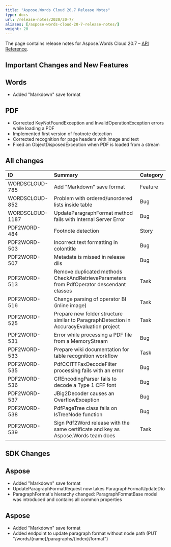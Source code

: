 ```yaml
---
title: "Aspose.Words Cloud 20.7 Release Notes"
type: docs
url: /release-notes/2020/20-7/
aliases: [/aspose-words-cloud-20-7-release-notes/]
weight: 20
---
```


The page contains release notes for Aspose.Words Cloud 20.7 – [API Reference](https://apireference.aspose.cloud/words/).

## Important Changes and New Features

## Words

- Added "Markdown" save format

## PDF

- Corrected KeyNotFoundException and InvalidOperationException errors while loading a PDF
- Implemented first version of footnote detection
- Corrected recognition for page headers with image and text
- Fixed an ObjectDisposedException when PDF is loaded from a stream

## All changes

|ID|Summary|Category|
| :- | :- | :- |
|WORDSCLOUD-785|Add "Markdown" save format|Feature|
|WORDSCLOUD-852|Problem with ordered/unordered lists inside table|Bug|
|WORDSCLOUD-1187|UpdateParagraphFormat method fails with Internal Server Error|Bug|
|PDF2WORD-484 |Footnote detection |Story|
|PDF2WORD-503 |Incorrect text formatting in colontitle |Bug|
|PDF2WORD-507 |Metadata is missed in release dlls |Bug|
|PDF2WORD-513 |Remove duplicated methods CheckAndRetrieveParameters from PdfOperator descendant classes |Task|
|PDF2WORD-516 |Change parsing of operator BI (inline image) |Task|
|PDF2WORD-525 |Prepare new folder structure similar to ParagraphDetection in AccuracyEvaluation project |Task|
|PDF2WORD-531 |Error while processing a PDF file from a MemoryStream |Bug|
|PDF2WORD-533 |Prepare wiki documentation for table recognition workflow |Task|
|PDF2WORD-535 |PdfCCITTFaxDecodeFilter processing fails with an error |Bug|
|PDF2WORD-536 |CffEncodingParser fails to decode a Type 1 CFF font |Bug|
|PDF2WORD-537 |JBig2Decoder causes an OverflowException |Bug|
|PDF2WORD-538 |PdfPageTree class fails on IsTreeNode function |Bug|
|PDF2WORD-539 |Sign Pdf2Word release with the same certificate and key as Aspose.Words team does |Task|

## SDK Changes

## Aspose

- Added "Markdown" save format
- UpdateParagraphFormatRequest now takes ParagraphFormatUpdateDto
- ParagraphFormat's hierarchy changed: ParagraphFormatBase model was introduced and contains all common properties

## Aspose

- Added "Markdown" save format
- Added endpoint to update paragraph format without node path (PUT "/words/{name}/paragraphs/{index}/format")

